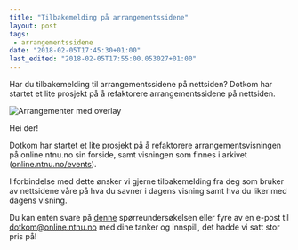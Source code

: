 ```yaml
---
title: "Tilbakemelding på arrangementssidene"
layout: post
tags: 
 - arrangementssidene
date: "2018-02-05T17:45:30+01:00"
last_edited: "2018-02-05T17:55:00.053027+01:00"
---
```

Har du tilbakemelding til arrangementssidene på nettsiden? Dotkom har startet et lite prosjekt på å refaktorere arrangementssidene på nettsiden.

![Arrangementer med overlay](https://online.ntnu.no/media/images/responsive/5494f544-5b32-4eeb-817a-bbf09250d6bb.png)

Hei der!

Dotkom har startet et lite prosjekt på å refaktorere arrangementsvisningen på online.ntnu.no sin forside, samt visningen som finnes i arkivet ([online.ntnu.no/events](https://online.ntnu.no/events)).

I forbindelse med dette ønsker vi gjerne tilbakemelding fra deg som bruker av nettsidene våre på hva du savner i dagens visning samt hva du liker med dagens visning.

Du kan enten svare på [denne](https://docs.google.com/forms/d/e/1FAIpQLSe4Tp0mVhAPiiYIoGdTcfd4W8QxG10GM20uCm2CTgDf4IMQ_Q/viewform) spørreundersøkelsen eller fyre av en e-post til [dotkom@online.ntnu.no](mailto:dotkom@online.ntnu.no) med dine tanker og innspill, det hadde vi satt stor pris på!
